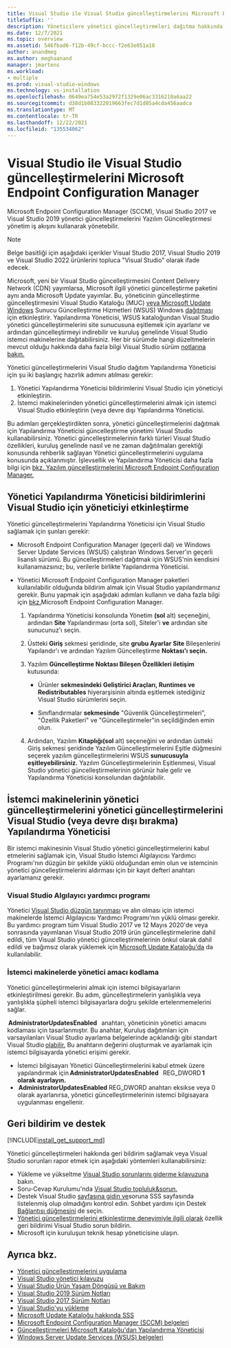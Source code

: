 ```yaml
---
title: Visual Studio ile Visual Studio güncelleştirmelerini Microsoft Endpoint Configuration Manager
titleSuffix: ''
description: Yöneticilere yönetici güncelleştirmeleri dağıtma hakkında daha fazla Visual Studio.
ms.date: 12/7/2021
ms.topic: overview
ms.assetid: 546fbad6-f12b-49cf-bccc-f2e63e051a18
author: anandmeg
ms.author: meghaanand
manager: jmartens
ms.workload:
- multiple
ms.prod: visual-studio-windows
ms.technology: vs-installation
ms.openlocfilehash: 0649ea754e53a2972f1329e06ac3316210a6aa22
ms.sourcegitcommit: d38d1b083322019663fec7d1d85a4cda456aadca
ms.translationtype: MT
ms.contentlocale: tr-TR
ms.lasthandoff: 12/22/2021
ms.locfileid: "135534062"
---
```

# <a name="enabling-administrator-updates-to-visual-studio-with-microsoft-endpoint-configuration-manager"></a>Visual Studio ile Visual Studio güncelleştirmelerini Microsoft Endpoint Configuration Manager

Microsoft Endpoint Configuration Manager (SCCM), Visual Studio 2017 ve Visual Studio 2019 yönetici güncelleştirmelerini Yazılım Güncelleştirmesi yönetim iş akışını kullanarak yönetebilir.

> [!NOTE]
> Belge basitliği için aşağıdaki içerikler Visual Studio 2017, Visual Studio 2019 ve Visual Studio 2022 ürünlerini topluca "Visual Studio" olarak ifade edecek.

Microsoft, yeni bir Visual Studio güncelleştirmesini Content Delivery Network (CDN) yayımlarsa, Microsoft ilgili yönetici güncelleştirme paketini aynı anda Microsoft Update yayımlar. Bu, yöneticinin güncelleştirme güncelleştirmesini Visual Studio Kataloğu (MUC) [veya Microsoft Update Windows](https://www.catalog.update.microsoft.com/Home.aspx) Sunucu Güncelleştirme Hizmetleri (WSUS) Windows [dağıtması](/windows-server/administration/windows-server-update-services/get-started/windows-server-update-services-wsus) için etkinleştirir. Yapılandırma Yöneticisi, WSUS kataloğundan Visual Studio yönetici güncelleştirmelerini site sunucusuna eşitlemek için ayarlanır ve ardından güncelleştirmeyi indirebilir ve kuruluş genelinde Visual Studio istemci makinelerine dağıtabilirsiniz. Her bir sürümde hangi düzeltmelerin mevcut olduğu hakkında daha fazla bilgi Visual Studio sürüm [notlarına bakın.](/visualstudio/releases/2019/release-notes)

Yönetici güncelleştirmelerini Visual Studio dağıtım Yapılandırma Yöneticisi için şu iki başlangıç hazırlık adımını atılması gerekir:
1. Yönetici Yapılandırma Yöneticisi bildirimlerini Visual Studio için yöneticiyi etkinleştirin. 
2. İstemci makinelerinden yönetici güncelleştirmelerini almak için istemci Visual Studio etkinleştirin (veya devre dışı Yapılandırma Yöneticisi.

Bu adımları gerçekleştirdikten sonra, yönetici güncelleştirmelerini dağıtmak için Yapılandırma Yöneticisi güncelleştirme yönetimi Visual Studio kullanabilirsiniz. Yönetici güncelleştirmelerinin farklı türleri Visual Studio özellikleri, kuruluş [](../install/applying-administrator-updates.md)genelinde nasıl ve ne zaman dağıtılmaları gerektiği konusunda rehberlik sağlayan Yönetici güncelleştirmelerini uygulama konusunda açıklanmıştır. İşlevsellik ve Yapılandırma Yöneticisi daha fazla bilgi için [bkz. Yazılım güncelleştirmelerini Microsoft Endpoint Configuration Manager.](/mem/configmgr/sum/deploy-use/deploy-software-updates)

## <a name="enable-configuration-manager-to-receive-visual-studio-administrator-update-notifications"></a>Yönetici Yapılandırma Yöneticisi bildirimlerini Visual Studio için yöneticiyi etkinleştirme

Yönetici güncelleştirmelerini Yapılandırma Yöneticisi için Visual Studio sağlamak için şunları gerekir:

* Microsoft Endpoint Configuration Manager (geçerli dal) ve Windows Server Update Services (WSUS) çalıştıran Windows Server'ın geçerli lisanslı sürümü. Bu güncelleştirmeleri dağıtmak için WSUS'nin kendisini kullanamazsınız; bu, verilerle birlikte Yapılandırma Yöneticisi.

* Yönetici Microsoft Endpoint Configuration Manager paketleri kullanılabilir olduğunda bildirim almak için Visual Studio yapılandırmanız gerekir.  Bunu yapmak için aşağıdaki adımları kullanın ve daha fazla bilgi için [bkz.](/mem/configmgr/sum/understand/software-updates-introduction)Microsoft Endpoint Configuration Manager.

  1. Yapılandırma Yöneticisi konsolunda Yönetim **(sol** alt) seçeneğini, ardından **Site** Yapılandırması (orta sol), Siteler'i **ve** ardından site sunucunuz'ı seçin.

  2. Üstteki **Giriş** sekmesi şeridinde, site **grubu Ayarlar** **Site** Bileşenlerini Yapılandır'ı ve ardından Yazılım Güncelleştirme **Noktası'ı seçin.**

  3. Yazılım **Güncelleştirme Noktası Bileşen Özellikleri iletişim** kutusunda:

        * Ürünler **sekmesindeki** **Geliştirici Araçları, Runtimes ve Redistributables** hiyerarşisinin altında eşitlemek istediğiniz Visual Studio sürümlerini seçin.

        * Sınıflandırmalar **sekmesinde** "Güvenlik Güncelleştirmeleri", "Özellik Paketleri" ve "Güncelleştirmeler"in seçildiğinden emin olun.

  4. Ardından, Yazılım **Kitaplığı(sol** alt) seçeneğini ve ardından üstteki Giriş sekmesi  şeridinde Yazılım Güncelleştirmelerini Eşitle düğmesini seçerek yazılım güncelleştirmelerini WSUS **sunucusuyla eşitleyebilirsiniz.** Yazılım Güncelleştirmelerinin Eşitlenmesi, Visual Studio yönetici güncelleştirmelerinin görünür hale gelir ve Yapılandırma Yöneticisi konsolundan dağıtılabilir.

## <a name="enable-or-disable-client-machines-ability-to-receive-visual-studio-administrator-updates-from-configuration-manager"></a>İstemci makinelerinin yönetici güncelleştirmelerini yönetici güncelleştirmelerini Visual Studio (veya devre dışı bırakma) Yapılandırma Yöneticisi

Bir istemci makinesinin Visual Studio yönetici güncelleştirmelerini kabul etmelerini sağlamak için, Visual Studio İstemci Algılayıcısı Yardımcı Programı'nın düzgün bir şekilde yüklü olduğundan emin olun ve istemcinin yönetici güncelleştirmelerini aldırması için bir kayıt defteri anahtarı ayarlamanız gerekir.  

### <a name="visual-studio-client-detector-utility"></a>Visual Studio Algılayıcı yardımcı programı

Yönetici [Visual Studio düzgün tanınması](https://support.microsoft.com/help/5001148) ve alın olması için istemci makinelerde İstemci Algılayıcısı Yardımcı Programı'nın yüklü olması gerekir. Bu yardımcı program tüm Visual Studio 2017 ve 12 Mayıs 2020'de veya sonrasında yayımlanan Visual Studio 2019 ürün güncelleştirmelerine dahil edildi, tüm Visual Studio yönetici güncelleştirmelerinin önkul olarak dahil edildi ve bağımsız olarak yüklemek için [Microsoft Update Kataloğu'da](https://catalog.update.microsoft.com) da kullanılabilir.

### <a name="encoding-administrator-intent-on-the-client-machines"></a>İstemci makinelerde yönetici amacı kodlama

Yönetici güncelleştirmelerini almak için istemci bilgisayarların etkinleştirilmesi gerekir. Bu adım, güncelleştirmelerin yanlışlıkla veya yanlışlıkla şüpheli istemci bilgisayarlara doğru şekilde ertelenmemelerini sağlar.

 **AdministratorUpdatesEnabled**   anahtarı, yöneticinin yönetici amacını kodlaması için tasarlanmıştır. Bu anahtar, Kuruluş dağıtımları için varsayılanları Visual Studio ayarlama belgelerinde açıklandığı gibi standart Visual Studio [olabilir.](set-defaults-for-enterprise-deployments.md) Bu anahtarın değerini oluşturmak ve ayarlamak için istemci bilgisayarda yönetici erişimi gerekir.

* İstemci bilgisayarı Yönetici Güncelleştirmelerini kabul etmek üzere yapılandırmak için **AdministratorUpdatesEnabled**   REG_DWORD **1 olarak ayarlayın.**
*  **AdministratorUpdatesEnabled** REG_DWORD anahtarı eksikse veya 0 olarak ayarlanırsa, yönetici güncelleştirmelerinin istemci bilgisayara   uygulanması engellenir. 

## <a name="feedback-and-support"></a>Geri bildirim ve destek

[!INCLUDE[install_get_support_md](includes/install_get_support_md.md)]

Yönetici güncelleştirmeleri hakkında geri bildirim sağlamak veya Visual Studio sorunları rapor etmek için aşağıdaki yöntemleri kullanabilirsiniz:

* Yükleme ve yükseltme [Visual Studio sorunlarını giderme kılavuzuna](../install/troubleshooting-installation-issues.md) bakın.
* Soru-Cevap Kurulumu'nda [Visual Studio topluluk&sorun.](/answers/topics/vs-setup.html)
* Destek Visual Studio [sayfasına gidin ve](https://visualstudio.microsoft.com/vs/support/)soruna SSS sayfasında listelenmiş olup olmadığını kontrol edin.  Sohbet yardımı için Destek [Bağlantısı düğmesini](https://visualstudio.microsoft.com/vs/support/#talktous) de seçin.
* [Yönetici güncelleştirmelerini etkinleştirme deneyimiyle ilgili olarak](https://aka.ms/vs/wsus/feedback) özellik geri bildirimi Visual Studio sorun bildirin.
* Microsoft için kuruluşun teknik hesap yöneticisine ulaşın.

## <a name="see-also"></a>Ayrıca bkz.

* [Yönetici güncelleştirmelerini uygulama](../install/applying-administrator-updates.md)
* [Visual Studio yönetici kılavuzu](../install/visual-studio-administrator-guide.md)
* [Visual Studio Ürün Yaşam Döngüsü ve Bakım](/visualstudio/productinfo/vs-servicing-vs)
* [Visual Studio 2019 Sürüm Notları](/visualstudio/releases/2019/release-notes)
* [Visual Studio 2017 Sürüm Notları](/visualstudio/releasenotes/vs2017-relnotes)
* [Visual Studio'yu yükleme](../install/install-visual-studio.md)
* [Microsoft Update Kataloğu hakkında SSS](https://www.catalog.update.microsoft.com/faq.aspx)
* [Microsoft Endpoint Configuration Manager (SCCM) belgeleri](/mem/configmgr)
* [Güncelleştirmeleri Microsoft Kataloğu'dan Yapılandırma Yöneticisi](/mem/configmgr/sum/get-started/synchronize-software-updates#import-updates-from-the-microsoft-update-catalog)
* [Windows Server Update Services (WSUS) belgeleri](/windows-server/administration/windows-server-update-services/get-started/windows-server-update-services-wsus)
